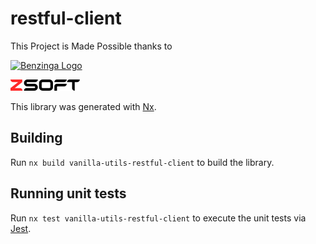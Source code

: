 # restful-client

This Project is Made Possible thanks to

[![Benzinga Logo](https://import.cdn.thinkific.com/222214/D3r5EJy9SZaNsaY7dQsj_Benzinga-logo-navy.svg)](www.benzinga.com)

[![ZSoft Logo](https://raw.githubusercontent.com/ZNackasha/CDN/refs/heads/main/zsoft-no-size.svg)](https://github.com/znackasha)

This library was generated with [Nx](https://nx.dev).

## Building

Run `nx build vanilla-utils-restful-client` to build the library.

## Running unit tests

Run `nx test vanilla-utils-restful-client` to execute the unit tests via [Jest](https://jestjs.io).
